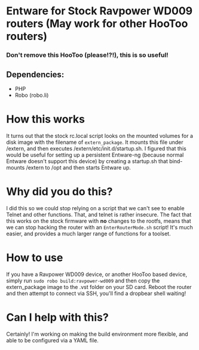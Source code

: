 # Entware for Stock Ravpower WD009 routers (May work for other HooToo routers)
### Don't remove this HooToo (please!?!), this is so useful!


## Dependencies:
- PHP
- Robo (robo.li)

# How this works
It turns out that the stock rc.local script looks on the mounted volumes for a disk image with the filename of `extern_package`. It
mounts this file under /extern, and then executes /extern/etc/init.d/startup.sh. I figured that this would be useful for setting up a
persistent Entware-ng (because normal Entware doesn't support this device) by creating a startup.sh that bind-mounts /extern to /opt
and then starts Entware up.

# Why did you do this?
I did this so we could stop relying on a script that we can't see to enable Telnet and other functions. That, and telnet is rather insecure.
The fact that this works on the stock firmware with **no** changes to the rootfs, means that we can stop hacking the router with an
`EnterRouterMode.sh` script! It's much easier, and provides a much larger range of functions for a toolset.

# How to use
If you have a Ravpower WD009 device, or another HooToo based device, simply run `sudo robo build:ravpower-wd009` and then copy the
extern_package image to the .vst folder on your SD card. Reboot the router and then attempt to connect via SSH, you'll find a dropbear
shell waiting!

# Can I help with this?
Certainly! I'm working on making the build environment more flexible, and able to be configured via a YAML file.
